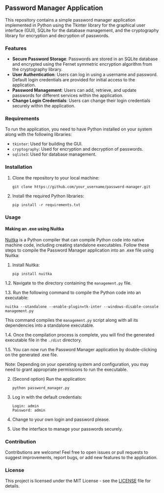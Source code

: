 ## Password Manager Application

This repository contains a simple password manager application implemented in Python using the Tkinter library for the graphical user interface (GUI), SQLite for the database management, and the cryptography library for encryption and decryption of passwords.

### Features

- **Secure Password Storage**: Passwords are stored in an SQLite database and encrypted using the Fernet symmetric encryption algorithm from the cryptography library.
- **User Authentication**: Users can log in using a username and password. Default login credentials are provided for initial access to the application.
- **Password Management**: Users can add, retrieve, and update passwords for different services within the application.
- **Change Login Credentials**: Users can change their login credentials securely within the application.

### Requirements

To run the application, you need to have Python installed on your system along with the following libraries:

- `tkinter`: Used for building the GUI.
- `cryptography`: Used for encryption and decryption of passwords.
- `sqlite3`: Used for database management.

### Installation

1. Clone the repository to your local machine:

   ```
   git clone https://github.com/your_username/password-manager.git
   ```

2. Install the required Python libraries:

   ```
   pip install -r requirements.txt
   ```

### Usage

#### Making an .exe using Nuitka

[Nuitka](https://nuitka.net/) is a Python compiler that can compile Python code into native machine code, including creating standalone executables. Follow these steps to compile the Password Manager application into an .exe file using Nuitka:

1. Install Nuitka:

   ```
   pip install nuitka
   ```
   
1.2. Navigate to the directory containing the `management.py` file.

1.3. Run the following command to compile the Python code into an executable:
   
   ```
   nuitka --standalone --enable-plugin=tk-inter --windows-disable-console management.py
   ```

This command compiles the `management.py` script along with all its dependencies into a standalone executable.

1.4. Once the compilation process is complete, you will find the generated executable file in the `./dist` directory.

1.5. You can now run the Password Manager application by double-clicking on the generated .exe file.

Note: Depending on your operating system and configuration, you may need to grant appropriate permissions to run the executable.

2. (Second option) Run the application:

   ```
   python password_manager.py
   ```

3. Log in with the default credentials:

   ```
   Login: admin
   Password: admin
   ```

4. Change to your own login and password please.
5. Use the interface to manage your passwords securely.

### Contribution

Contributions are welcome! Feel free to open issues or pull requests to suggest improvements, report bugs, or add new features to the application.

### License

This project is licensed under the MIT License - see the [LICENSE](LICENSE) file for details.
